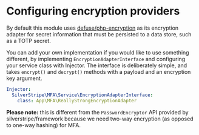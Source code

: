 # Configuring encryption providers

By default this module uses [defuse/php-encryption](https://github.com/defuse/php-encryption) as its encryption adapter
for secret information that must be persisted to a data store, such as a TOTP secret.

You can add your own implementation if you would like to use something different, by implementing
`EncryptionAdapterInterface` and configuring your service class with Injector. The interface is deliberately simple,
and takes `encrypt()` and `decrypt()` methods with a payload and an encryption key argument.

```yaml
Injector:
  SilverStripe\MFA\Service\EncryptionAdapterInterface:
    class: App\MFA\ReallyStrongEncryptionAdapter
```

**Please note:** this is different from the `PasswordEncryptor` API provided by silverstripe/framework
because we need two-way encryption (as opposed to one-way hashing) for MFA.
